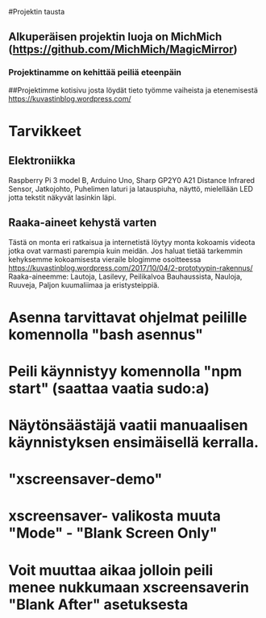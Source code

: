 #Projektin tausta
## Alkuperäisen projektin luoja on MichMich (https://github.com/MichMich/MagicMirror)
### Projektinamme on kehittää peiliä eteenpäin
##Projektimme kotisivu josta löydät tieto työmme vaiheista ja etenemisestä
https://kuvastinblog.wordpress.com/
# Tarvikkeet
## Elektroniikka
Raspberry Pi 3 model B,
Arduino Uno,
Sharp GP2Y0 A21 Distance Infrared Sensor,
Jatkojohto,
Puhelimen laturi ja latauspiuha,
näyttö, mielellään LED jotta tekstit näkyvät lasinkin läpi.
## Raaka-aineet kehystä varten
Tästä on monta eri ratkaisua ja internetistä löytyy monta kokoamis videota jotka ovat varmasti parempia kuin meidän.
Jos haluat tietää tarkemmin kehyksemme kokoamisesta vieraile blogimme osoitteessa https://kuvastinblog.wordpress.com/2017/10/04/2-prototyypin-rakennus/
Raaka-aineemme:
Lautoja,
Lasilevy,
Peilikalvoa Bauhaussista,
Nauloja,
Ruuveja,
Paljon kuumaliimaa ja eristysteippiä.
# Asenna tarvittavat ohjelmat peilille komennolla "bash asennus"
# Peili käynnistyy komennolla "npm start" (saattaa vaatia sudo:a)

# Näytönsäästäjä vaatii manuaalisen käynnistyksen ensimäisellä kerralla.
# "xscreensaver-demo"
# xscreensaver- valikosta muuta "Mode" - "Blank Screen Only"
# Voit muuttaa aikaa jolloin peili menee nukkumaan xscreensaverin "Blank After" asetuksesta 
